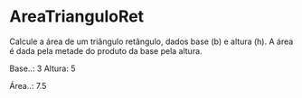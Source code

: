 # AreaTrianguloRet
Calcule a área de um triângulo retângulo, dados base (b) e altura (h). A área é dada pela metade do produto da base pela altura. 

Base..: 3 
Altura: 5  

Área..: 7.5
